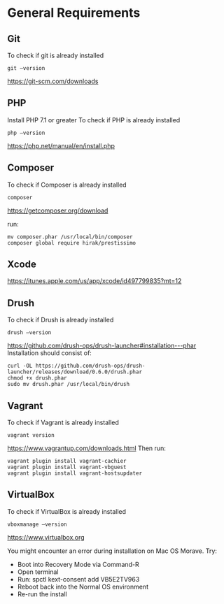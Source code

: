 # General Requirements

## Git
To check if git is already installed
```
git –version 
```
https://git-scm.com/downloads

## PHP
Install PHP 7.1 or greater
To check if PHP is already installed
```
php –version 
```
https://php.net/manual/en/install.php

## Composer
To check if Composer is already installed
```
composer
```
https://getcomposer.org/download

run:
```
mv composer.phar /usr/local/bin/composer
composer global require hirak/prestissimo
```

## Xcode
https://itunes.apple.com/us/app/xcode/id497799835?mt=12 

## Drush
To check if Drush is already installed
```
drush –version 
```
https://github.com/drush-ops/drush-launcher#installation---phar
Installation should consist of:
```
curl -OL https://github.com/drush-ops/drush-launcher/releases/download/0.6.0/drush.phar
chmod +x drush.phar
sudo mv drush.phar /usr/local/bin/drush
```

## Vagrant
To check if Vagrant is already installed
```
vagrant version  
```
https://www.vagrantup.com/downloads.html
Then run:
```
vagrant plugin install vagrant-cachier
vagrant plugin install vagrant-vbguest
vagrant plugin install vagrant-hostsupdater
```

## VirtualBox
To check if VirtualBox is already installed
```
vboxmanage –version   
```
https://www.virtualbox.org

You might encounter an error during installation on Mac OS Morave. Try:
- Boot into Recovery Mode via Command-R
- Open terminal
- Run: spctl kext-consent add VB5E2TV963
- Reboot back into the Normal OS environment
- Re-run the install

